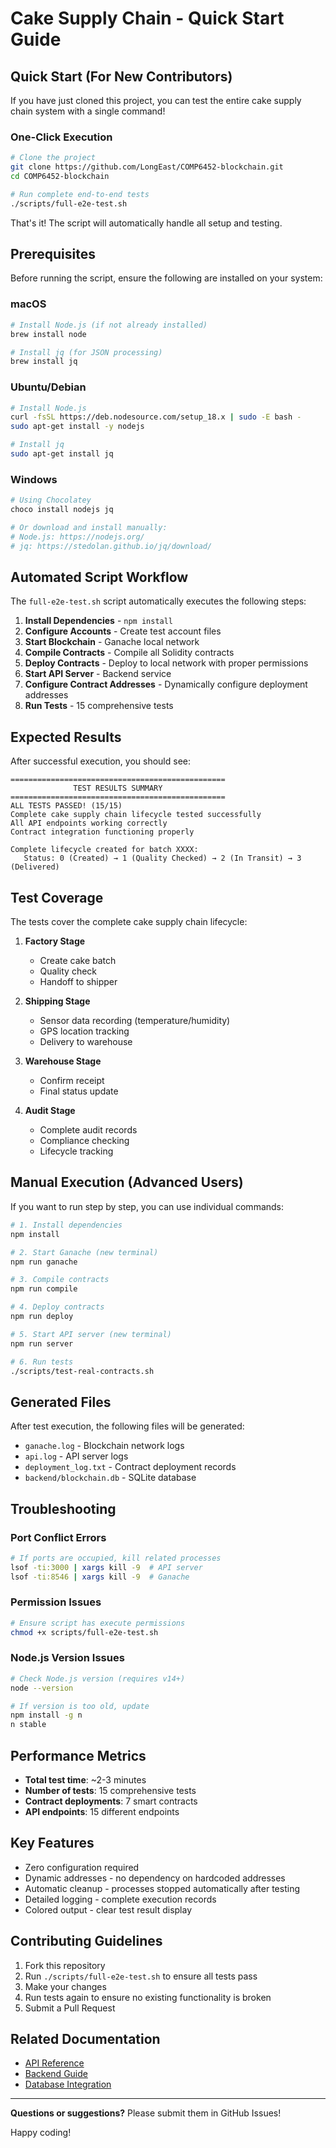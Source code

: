 # Cake Supply Chain - Quick Start Guide

## Quick Start (For New Contributors)

If you have just cloned this project, you can test the entire cake supply chain system with a single command!

### One-Click Execution

```bash
# Clone the project
git clone https://github.com/LongEast/COMP6452-blockchain.git
cd COMP6452-blockchain

# Run complete end-to-end tests
./scripts/full-e2e-test.sh
```

That's it! The script will automatically handle all setup and testing.

## Prerequisites

Before running the script, ensure the following are installed on your system:

### macOS
```bash
# Install Node.js (if not already installed)
brew install node

# Install jq (for JSON processing)
brew install jq
```

### Ubuntu/Debian
```bash
# Install Node.js
curl -fsSL https://deb.nodesource.com/setup_18.x | sudo -E bash -
sudo apt-get install -y nodejs

# Install jq
sudo apt-get install jq
```

### Windows
```bash
# Using Chocolatey
choco install nodejs jq

# Or download and install manually:
# Node.js: https://nodejs.org/
# jq: https://stedolan.github.io/jq/download/
```

## Automated Script Workflow

The `full-e2e-test.sh` script automatically executes the following steps:

1. **Install Dependencies** - `npm install`
2. **Configure Accounts** - Create test account files
3. **Start Blockchain** - Ganache local network
4. **Compile Contracts** - Compile all Solidity contracts
5. **Deploy Contracts** - Deploy to local network with proper permissions
6. **Start API Server** - Backend service
7. **Configure Contract Addresses** - Dynamically configure deployment addresses
8. **Run Tests** - 15 comprehensive tests

## Expected Results

After successful execution, you should see:

```
================================================
              TEST RESULTS SUMMARY             
================================================
ALL TESTS PASSED! (15/15)
Complete cake supply chain lifecycle tested successfully
All API endpoints working correctly
Contract integration functioning properly

Complete lifecycle created for batch XXXX:
   Status: 0 (Created) → 1 (Quality Checked) → 2 (In Transit) → 3 (Delivered)
```

## Test Coverage

The tests cover the complete cake supply chain lifecycle:

1. **Factory Stage**
   - Create cake batch
   - Quality check
   - Handoff to shipper

2. **Shipping Stage**
   - Sensor data recording (temperature/humidity)
   - GPS location tracking
   - Delivery to warehouse

3. **Warehouse Stage**
   - Confirm receipt
   - Final status update

4. **Audit Stage**
   - Complete audit records
   - Compliance checking
   - Lifecycle tracking

## Manual Execution (Advanced Users)

If you want to run step by step, you can use individual commands:

```bash
# 1. Install dependencies
npm install

# 2. Start Ganache (new terminal)
npm run ganache

# 3. Compile contracts
npm run compile

# 4. Deploy contracts
npm run deploy

# 5. Start API server (new terminal)
npm run server

# 6. Run tests
./scripts/test-real-contracts.sh
```

## Generated Files

After test execution, the following files will be generated:

- `ganache.log` - Blockchain network logs
- `api.log` - API server logs
- `deployment_log.txt` - Contract deployment records
- `backend/blockchain.db` - SQLite database

## Troubleshooting

### Port Conflict Errors
```bash
# If ports are occupied, kill related processes
lsof -ti:3000 | xargs kill -9  # API server
lsof -ti:8546 | xargs kill -9  # Ganache
```

### Permission Issues
```bash
# Ensure script has execute permissions
chmod +x scripts/full-e2e-test.sh
```

### Node.js Version Issues
```bash
# Check Node.js version (requires v14+)
node --version

# If version is too old, update
npm install -g n
n stable
```

## Performance Metrics

- **Total test time**: ~2-3 minutes
- **Number of tests**: 15 comprehensive tests
- **Contract deployments**: 7 smart contracts
- **API endpoints**: 15 different endpoints

## Key Features

- Zero configuration required
- Dynamic addresses - no dependency on hardcoded addresses
- Automatic cleanup - processes stopped automatically after testing
- Detailed logging - complete execution records
- Colored output - clear test result display

## Contributing Guidelines

1. Fork this repository
2. Run `./scripts/full-e2e-test.sh` to ensure all tests pass
3. Make your changes
4. Run tests again to ensure no existing functionality is broken
5. Submit a Pull Request

## Related Documentation

- [API Reference](docs/api-reference.md)
- [Backend Guide](docs/backend-guide.md) 
- [Database Integration](docs/database-integration.md)

---

**Questions or suggestions?** Please submit them in GitHub Issues!

Happy coding!
